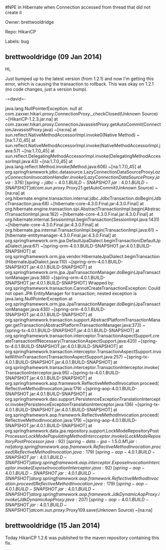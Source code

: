 #NPE in Hibernate when Connection accessed from thread that did not create it

Owner: brettwooldridge

Repo: HikariCP

Labels: bug 

## brettwooldridge (09 Jan 2014)

Hi,

Just bumped up to the latest version (from 1.2.1) and now I'm getting this error, which is causing the transaction to rollback. This was okay on 1.2.1 (no code changes, just a version bump).

-=david=-

java.lang.NullPointerException: null
    at com.zaxxer.hikari.proxy.ConnectionProxy._checkClosed(Unknown Source) ~[HikariCP-1.2.3.jar:na]
    at com.zaxxer.hikari.proxy.ConnectionJavassistProxy.getAutoCommit(ConnectionJavassistProxy.java) ~[na:na]
    at sun.reflect.NativeMethodAccessorImpl.invoke0(Native Method) ~[na:1.7.0_45]
    at sun.reflect.NativeMethodAccessorImpl.invoke(NativeMethodAccessorImpl.java:57) ~[na:1.7.0_45]
    at sun.reflect.DelegatingMethodAccessorImpl.invoke(DelegatingMethodAccessorImpl.java:43) ~[na:1.7.0_45]
    at java.lang.reflect.Method.invoke(Method.java:606) ~[na:1.7.0_45]
    at org.springframework.jdbc.datasource.LazyConnectionDataSourceProxy$LazyConnectionInvocationHandler.invoke(LazyConnectionDataSourceProxy.java:376) ~[spring-jdbc-4.0.1.BUILD-SNAPSHOT.jar:4.0.1.BUILD-SNAPSHOT]
    at com.sun.proxy.$Proxy21.getAutoCommit(Unknown Source) ~[na:na]
    at org.hibernate.engine.transaction.internal.jdbc.JdbcTransaction.doBegin(JdbcTransaction.java:68) ~[hibernate-core-4.3.0.Final.jar:4.3.0.Final]
    at org.hibernate.engine.transaction.spi.AbstractTransactionImpl.begin(AbstractTransactionImpl.java:162) ~[hibernate-core-4.3.0.Final.jar:4.3.0.Final]
    at org.hibernate.internal.SessionImpl.beginTransaction(SessionImpl.java:1431) ~[hibernate-core-4.3.0.Final.jar:4.3.0.Final]
    at org.hibernate.jpa.internal.TransactionImpl.begin(TransactionImpl.java:61) ~[hibernate-entitymanager-4.3.0.Final.jar:4.3.0.Final]
    at org.springframework.orm.jpa.DefaultJpaDialect.beginTransaction(DefaultJpaDialect.java:67) ~[spring-orm-4.0.1.BUILD-SNAPSHOT.jar:4.0.1.BUILD-SNAPSHOT]
    at org.springframework.orm.jpa.vendor.HibernateJpaDialect.beginTransaction(HibernateJpaDialect.java:110) ~[spring-orm-4.0.1.BUILD-SNAPSHOT.jar:4.0.1.BUILD-SNAPSHOT]
    at org.springframework.orm.jpa.JpaTransactionManager.doBegin(JpaTransactionManager.java:380) ~[spring-orm-4.0.1.BUILD-SNAPSHOT.jar:4.0.1.BUILD-SNAPSHOT]
Wrapped by: org.springframework.transaction.CannotCreateTransactionException: Could not open JPA EntityManager for transaction; nested exception is java.lang.NullPointerException
    at org.springframework.orm.jpa.JpaTransactionManager.doBegin(JpaTransactionManager.java:430) ~[spring-orm-4.0.1.BUILD-SNAPSHOT.jar:4.0.1.BUILD-SNAPSHOT]
    at org.springframework.transaction.support.AbstractPlatformTransactionManager.getTransaction(AbstractPlatformTransactionManager.java:373) ~[spring-tx-4.0.1.BUILD-SNAPSHOT.jar:4.0.1.BUILD-SNAPSHOT]
    at org.springframework.transaction.interceptor.TransactionAspectSupport.createTransactionIfNecessary(TransactionAspectSupport.java:420) ~[spring-tx-4.0.1.BUILD-SNAPSHOT.jar:4.0.1.BUILD-SNAPSHOT]
    at org.springframework.transaction.interceptor.TransactionAspectSupport.invokeWithinTransaction(TransactionAspectSupport.java:257) ~[spring-tx-4.0.1.BUILD-SNAPSHOT.jar:4.0.1.BUILD-SNAPSHOT]
    at org.springframework.transaction.interceptor.TransactionInterceptor.invoke(TransactionInterceptor.java:95) ~[spring-tx-4.0.1.BUILD-SNAPSHOT.jar:4.0.1.BUILD-SNAPSHOT]
    at org.springframework.aop.framework.ReflectiveMethodInvocation.proceed(ReflectiveMethodInvocation.java:179) ~[spring-aop-4.0.1.BUILD-SNAPSHOT.jar:4.0.1.BUILD-SNAPSHOT]
    at org.springframework.dao.support.PersistenceExceptionTranslationInterceptor.invoke(PersistenceExceptionTranslationInterceptor.java:136) ~[spring-tx-4.0.1.BUILD-SNAPSHOT.jar:4.0.1.BUILD-SNAPSHOT]
    at org.springframework.aop.framework.ReflectiveMethodInvocation.proceed(ReflectiveMethodInvocation.java:179) ~[spring-aop-4.0.1.BUILD-SNAPSHOT.jar:4.0.1.BUILD-SNAPSHOT]
    at org.springframework.data.jpa.repository.support.LockModeRepositoryPostProcessor$LockModePopulatingMethodIntercceptor.invoke(LockModeRepositoryPostProcessor.java:92) ~[spring-data-jpa-1.5.0.M1.jar:na]
    at org.springframework.aop.framework.ReflectiveMethodInvocation.proceed(ReflectiveMethodInvocation.java:179) ~[spring-aop-4.0.1.BUILD-SNAPSHOT.jar:4.0.1.BUILD-SNAPSHOT]
    at org.springframework.aop.interceptor.ExposeInvocationInterceptor.invoke(ExposeInvocationInterceptor.java:92) ~[spring-aop-4.0.1.BUILD-SNAPSHOT.jar:4.0.1.BUILD-SNAPSHOT]
    at org.springframework.aop.framework.ReflectiveMethodInvocation.proceed(ReflectiveMethodInvocation.java:179) ~[spring-aop-4.0.1.BUILD-SNAPSHOT.jar:4.0.1.BUILD-SNAPSHOT]
    at org.springframework.aop.framework.JdkDynamicAopProxy.invoke(JdkDynamicAopProxy.java:207) ~[spring-aop-4.0.1.BUILD-SNAPSHOT.jar:4.0.1.BUILD-SNAPSHOT]
    at com.sun.proxy.$Proxy109.save(Unknown Source) ~[na:na]


## brettwooldridge (15 Jan 2014)

Today HikariCP 1.2.6 was published to the maven repository containing this fix.


